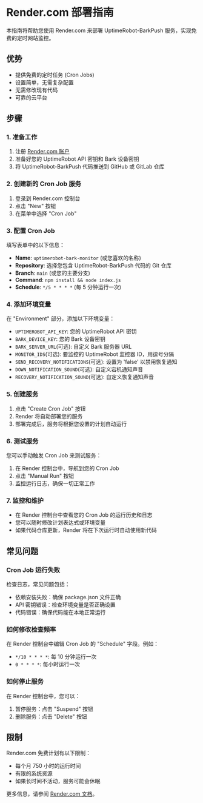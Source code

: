 # Render.com 部署指南

本指南将帮助您使用 Render.com 来部署 UptimeRobot-BarkPush 服务，实现免费的定时网站监控。

## 优势

- 提供免费的定时任务 (Cron Jobs)
- 设置简单，无需复杂配置
- 无需修改现有代码
- 可靠的云平台

## 步骤

### 1. 准备工作

1. 注册 [Render.com 账户](https://render.com/register)
2. 准备好您的 UptimeRobot API 密钥和 Bark 设备密钥
3. 将 UptimeRobot-BarkPush 代码推送到 GitHub 或 GitLab 仓库

### 2. 创建新的 Cron Job 服务

1. 登录到 Render.com 控制台
2. 点击 "New" 按钮
3. 在菜单中选择 "Cron Job"

### 3. 配置 Cron Job

填写表单中的以下信息：

- **Name**: `uptimerobot-bark-monitor` (或您喜欢的名称)
- **Repository**: 选择您包含 UptimeRobot-BarkPush 代码的 Git 仓库
- **Branch**: `main` (或您的主要分支)
- **Command**: `npm install && node index.js`
- **Schedule**: `*/5 * * * *` (每 5 分钟运行一次)

### 4. 添加环境变量

在 "Environment" 部分，添加以下环境变量：

- `UPTIMEROBOT_API_KEY`: 您的 UptimeRobot API 密钥
- `BARK_DEVICE_KEY`: 您的 Bark 设备密钥
- `BARK_SERVER_URL`(可选): 自定义 Bark 服务器 URL
- `MONITOR_IDS`(可选): 要监控的 UptimeRobot 监控器 ID，用逗号分隔
- `SEND_RECOVERY_NOTIFICATIONS`(可选): 设置为 'false' 以禁用恢复通知
- `DOWN_NOTIFICATION_SOUND`(可选): 自定义宕机通知声音
- `RECOVERY_NOTIFICATION_SOUND`(可选): 自定义恢复通知声音

### 5. 创建服务

1. 点击 "Create Cron Job" 按钮
2. Render 将自动部署您的服务
3. 部署完成后，服务将根据您设置的计划自动运行

### 6. 测试服务

您可以手动触发 Cron Job 来测试服务：

1. 在 Render 控制台中，导航到您的 Cron Job
2. 点击 "Manual Run" 按钮
3. 监控运行日志，确保一切正常工作

### 7. 监控和维护

- 在 Render 控制台中查看您的 Cron Job 的运行历史和日志
- 您可以随时修改计划表达式或环境变量
- 如果代码仓库更新，Render 将在下次运行时自动使用新代码

## 常见问题

### Cron Job 运行失败

检查日志，常见问题包括：
- 依赖安装失败：确保 package.json 文件正确
- API 密钥错误：检查环境变量是否正确设置
- 代码错误：确保代码能在本地正常运行

### 如何修改检查频率

在 Render 控制台中编辑 Cron Job 的 "Schedule" 字段。例如：
- `*/10 * * * *`: 每 10 分钟运行一次
- `0 * * * *`: 每小时运行一次

### 如何停止服务

在 Render 控制台中，您可以：
1. 暂停服务：点击 "Suspend" 按钮
2. 删除服务：点击 "Delete" 按钮

## 限制

Render.com 免费计划有以下限制：
- 每个月 750 小时的运行时间
- 有限的系统资源
- 如果长时间不活动，服务可能会休眠

更多信息，请参阅 [Render.com 文档](https://render.com/docs)。 